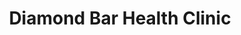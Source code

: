 ---
title: "Diamond Bar Health Clinic"
url: /diamond-bar/diamond-bar-health-clinic/
shop: massage
---